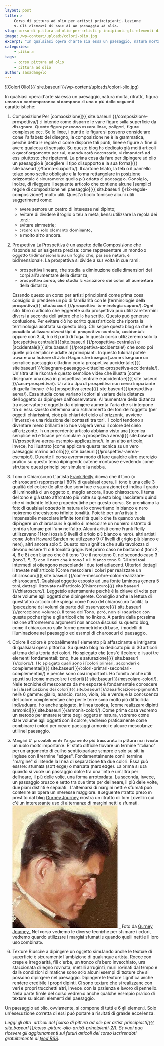 ```yaml
---
layout: post
title: >
    Corso di pittura ad olio per artisti principianti. Lezione
    9. Gli elementi di base di un paesaggio ad olio.
slug: corso-di-pittura-ad-olio-per-artisti-principianti-gli-elementi-di-base-di-un-dipinto-ad-olio
image: /wp-content/uploads/colori-olio.jpg
excerpt: "In qualsiasi opera d'arte sia essa un paesaggio, natura morta, ritratto, figura umana o contemporanea si compone di una o più delle seguenti"
categories:
    - pittura
tags:
    - corso pittura ad olio
    - pittura ad olio
author: sasadangelo
---
```


![Colori Olio]({{ site.baseurl }}/wp-content/uploads/colori-olio.jpg)

In qualsiasi opera d'arte sia essa un paesaggio, natura morta, ritratto, figura umana o contemporanea si compone di una o più delle seguenti caratteristiche:

1. Composizione Per [composizione]({{ site.baseurl }}/composizione-prospettiva/) si intende come disporre le varie figure sulla superficie da disegnare. Queste figure possono essere linee, poligoni, figure complesse ecc. Se le linee, i punti e le figure si possono considerare come l'alfabeto del disegno, la composizione ne è la grammatica, perchè detta le regole di come disporre tali punti, linee e figure al fine di avere qualcosa di sensato. Su questo blog ho dedicato già molti articoli a quest'argomento per cui, quando sarà necessario, vi rimanderò ad essi piuttosto che ripetermi. La prima cosa da fare per dipingere ad olio un paesaggio è [scegliere il tipo di supporto e la sua forma]({{ site.baseurl }}/forma-supporto/). Il cartone telato, la tela o il pannello telato sono scelte obbligate e la forma rettangolare in posizione orizzontale è sicuramente quella più adatta al paesaggio. Consiglio, inoltre, di rileggere il seguente articolo che contiene alcune [semplici regole di composizione nel paesaggio]({{ site.baseurl }}/12-regole-composizione/) molto utili. Quest'articolo fornisce alcuni utili suggerimenti come:
    - avere sempre un centro di interesse nel dipinto;
    - evitare di dividere il foglio o tela a metà, bensì utilizzare la regola dei terzi;
    - evitare simmetrie;
    - creare un solo elemento dominante;
    - e molto altro ancora.
2. Prospettiva La Prospettiva è un aspetto della Composizione che risponde ad un'esigenza precisa: come rappresentare un mondo o oggetto tridimensionale su un foglio che, per sua natura, è bidimensionale. La prospettiva si divide a sua volta in due rami:
    
    - prospettiva lineare, che studia la diminuzione delle dimensioni dei corpi all'aumentare della distanza;
    - prospettiva aerea, che studia la variazione dei colori all'aumentare della distanza;
    
    Essendo questo un corso per artisti principianti come prima cosa consiglio di prendere un pò di familiarità con le [terminologie della prospettiva]({{ site.baseurl }}/prospettiva-terminologia-sapere/). Ogni sito, libro o articolo che leggerete sulla prospettiva può utilizzare termini diversi a seconda dell'autore che lo ha scritto. Questo può generare confusione. Per evitare ciò ho scritto quest'articolo che riporta la terminologia adottata su questo blog. Chi segue questo blog sa che è possibile utilizzare diversi tipi di prospettive: centrale, accidentale oppure con 3, 4, 5 o 6 punti di fuga. In questo corso utilizzeremo solo la [prospettiva centrale]({{ site.baseurl }}/prospettiva-centrale/) e [accidentale]({{ site.baseurl }}/prospettiva-accidentale/) che sono poi quelle più semplici e adatte ai principianti. In questo tutorial potete trovare una lezione di John Hagan che insegna [come disegnare un semplice paesaggio cittadino con la prospettiva accidentale]({{ site.baseurl }}/disegnare-paesaggio-cittadino-prospettiva-accidentale/). Un'altra utile risorsa è questo semplice video che illustra [come disegnare una casa in prospettiva centrale e accidentale]({{ site.baseurl }}/casa-prospettiva/). Un altro tipo di prospettiva non meno importante di quella lineare  è la [prospettiva aerea]({{ site.baseurl }}/prospettiva-aerea/). Essa studia come variano i colori al variare della distanza dell'oggetto da dipingere dall'osservatore. All'aumentare della distanza tra osservatore e oggetto da dipingere aumenta l'aria che si interpone tra di essi. Questo determina uno schiarimento dei toni dell'oggetto (per oggetti chiarissimi, cioè più chiari del cielo all'orizzonte, avviene l'inverso) e una riduzione dei contrasti tra toni.  I colori tendono a diventare meno brillanti e lo hue volgerà verso il colore del cielo all'orizzonte. In un precedente articolo abbiamo visto una [tecnica semplice ed efficace per simulare la prospettiva aerea]({{ site.baseurl }}/prospettiva-aerea-esempio-applicazione/). In un altro articolo, invece, ho illustrato [come applicare questa tecnica su un vero paesaggio marino ad olio]({{ site.baseurl }}/prospettiva-aerea-esempio/). Durante il corso avremo modo di fare qualche altro esercizio pratico su questo tema dipingendo catene montuose e vedendo come sfruttare questi principi per simulare la nebbia.
3. Tono o Chiaroscuro L'artista [Frank Reilly](http://www.americanartarchives.com/reilly.htm) diceva che il tono (o chiaroscuro) rappresenta l'80% di qualsiasi opera. Il tono è una delle 3 qualità del colore (le altre due sono hue e saturazione) ed indica il grado di luminosità di un oggetto o, meglio ancora, il suo chiaroscuro. Il tema del tono è già stato affrontato più volte su questo blog, lasciatemi quindi che vi indichi le letture propedeutiche per questo corso. Se prendiamo la foto di qualsiasi oggetto in natura e lo convertiamo in bianco e nero noteremo che esistono infinite tonalità. Poichè per un'artista è impensabile mescolare infinite tonalità quello che fa quando vuole dipingere un chiaroscuro è quello di mescolare un numero ristretto di toni da sfumare poi l'uno nell'altro. Alcuni artisti come Frank Reilly utilizzavano 11 toni (ossia 9 livelli di grigio più bianco e nero), altri artisti come [John Howard Sanden](http://www.johnhowardsanden.com/) ne utilizzano 9 (7 livelli di grigio più bianco e nero), altri ancora solo 5. Questo non significa che sulla tavolozza ci devono essere 11 o 9 tonalità grigie. Nel primo caso ne bastano 4 (toni 2, 4, 6 e 8) con bianco che è il tono 10 e il nero tono 0, nel secondo caso 3 (tono3, 5, 7) con il nero che è tono 1 e il bianco tono 9. Gli altri toni intermedi si ottengono mescolando i due toni adiacenti. Ulteriori dettagli li trovate nell'articolo [Come mescolare i colori per realizzare un chiaroscuro]({{ site.baseurl }}/come-mescolare-colori-realizzare-chiaroscuro/). Qualsiasi oggetto esposto ad una fonte luminosa genera 5 toni, dettagli li trovate nell'articolo [Chiaroscuro]({{ site.baseurl }}/chiaroscuro/). Leggetelo attentamente perchè è la chiave di volta per dare volume agli oggetti che dipingerete. Consiglio anche la lettura di quest'altro articolo che spiega come l'uso del chiaroscuro facilita la [percezione dei volumi da parte dell'osservatore]({{ site.baseurl }}/percezione-volume/). Il tema del Tono, però, non si esaurisce con queste poche righe e gli articoli che ho linkato. A partire dalla prossima lezione affronteremo argomenti non ancora discussi su questo blog, come il chiaroscuro sulle forme geometriche di base, i modelli di illuminazione nel paesaggio ed esempi di chiaroscuri di paesaggio.
4. Colore Il colore è probabilmente l'elemento più affascinante e intrigante di qualsiasi opera pittorica. Su questo blog ho dedicato più di 30 articoli al tema della teoria dei colori. Ho spiegato che [cos'è il colore e i suoi tre elementi fondamentali: tono, hue e saturazione]({{ site.baseurl }}/colore/). Ho spiegato quali sono i [colori primari, secondari e complementari]({{ site.baseurl }}/colori-primari-secondari-complementari/) e perchè sono così importanti. Ho fornito anche utili spunti su [come mescolare i colori]({{ site.baseurl }}/mescolare-colori/). Nelle tecniche di mescolanza da me esposte è fondamentale conoscere la [classificazione dei colori]({{ site.baseurl }}/classificazione-pigmenti/) nelle 6 gamme: giallo, arancio, rosso, viola, blu e verde; e la conoscenza del colore complementare che per le terre sono molto più difficili da indivuduare. Ho anche spiegato, in linea teorica, [come realizzare dipinti armonici]({{ site.baseurl }}/armonia-colori/). Come prima cosa vedremo un metodo per imitare le tinte degli oggetti in natura, vedremo come dare volume agli oggetti con il colore, vedremo praticamente come combinare i colori per creare paesaggi armonici e alcune mescolanze utili nel paesaggio.
5. Margini E' probabilmente l'argomento più trascurato in pittura ma riveste un ruolo molto importante. E' stato difficile trovare un termine "italiano" per un argomento di cui ho sentito parlare sempre e solo su siti in inglese con il termine "edges". Fondamentalmente con il termine "margine" si intende la linea di separazione tra due colori. Essa può essere: sfumata (soft edge) o marcata (hard edge). La prima si usa quando si vuole un passaggio dolce tra una tinta e un'altra per delineare, il più delle volte, una forma arrotondata. La seconda, invece,  un passaggio brusco e netto tra due tinte per delineare, il più delle volte, due piani distinti e separati.  L'alternarsi di margini netti e sfumati può conferire all'opera un interesse maggiore. Il seguente ritratto preso in prestito dal blog [Gurney Journey](http://gurneyjourney.blogspot.co.uk/2010/08/chunky-handling.html) mostra un ritratto di Tom Lovell in cui c'è un interessante uso di alternanze di margini netti e sfumati.![Ritratto Uomo Tom Lovell](/wp-content/uploads/ritratto-uomo-tom-levell.jpg) _ Foto da [Gurney Journey](http://gurneyjourney.blogspot.co.uk/2010/08/chunky-handling.html)_ Nel corso vedremo le diverse tecniche per sfumare i colori, vedremo quando utilizzare i margini sfumati e quando quelli netti e il loro uso combinato.
6. Texture Riuscire a dipingere un oggetto simulando anche le texture di superficie è sicuramente l'ambizione di qualunque artista. Rocce con crepe e irregolarità, fili d'erba, un tronco d'albero invecchiato, una staccionata di legno rovinata, metalli arruginiti, muri rovinati dal tempo e dalle condizioni climatiche sono solo alcuni esempi di texture che si possono dipingere nel paesaggio. Dipingere le texture significa anche rendere credibile i propri dipinti. Ci sono texture che si realizzano con veri e propri trucchetti altri, invece, con la pazienza e lavoro di pennello. Nella parte finale del corso vedremo anche qualche esempio pratico di texture su alcuni elementi del paesaggio.

Un paesaggio ad olio, ovviamente, si compone di tutti e 6 gli elementi. Solo un'esecuzione corretta di essi può portare a risultati di grande eccellenza.

_Leggi gli altri  articoli del [corso di pittura ad olio per artisti principianti]({{ site.baseurl }}/corso-pittura-olio-artisti-principianti-2/). Se vuoi puoi ricevere gli aggiornamenti sui futuri articoli del corso iscrivendoti gratuitamente ai [feed RSS](http://feeds2.feedburner.com/DisegnoPittura)._
